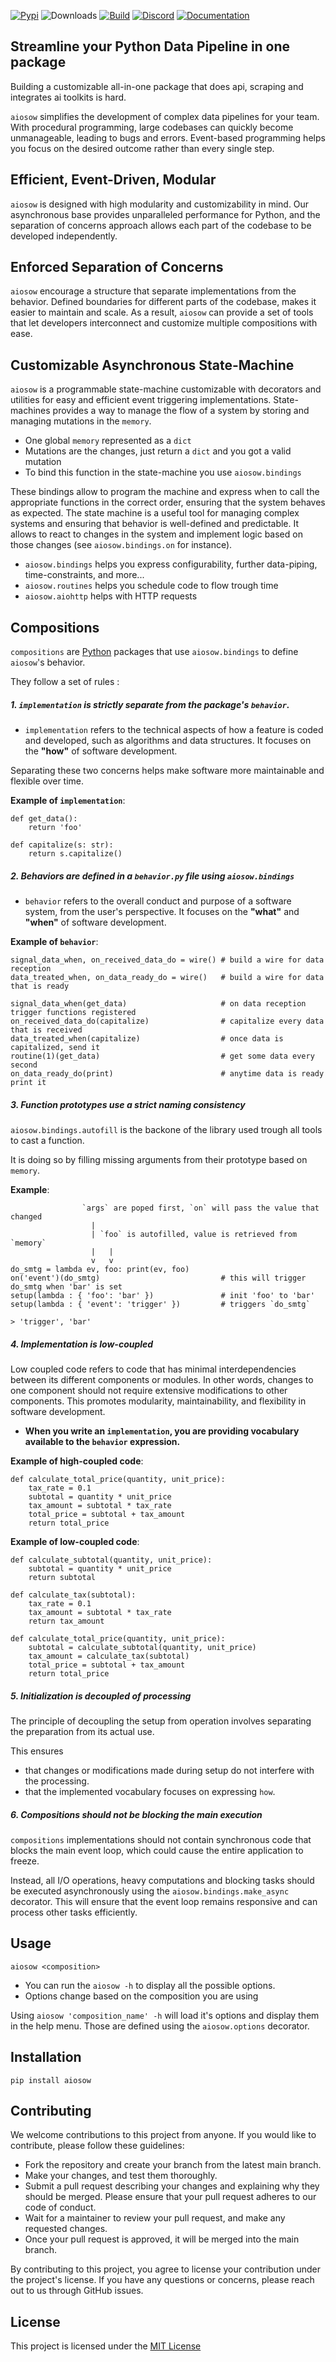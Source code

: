 [![Pypi](https://img.shields.io/pypi/v/aiosow?color=white&style=for-the-badge&logo=pypi&logoColor=white)](https://pypi.org/project/aiosow/)
![Downloads](https://img.shields.io/pypi/dd/aiosow?style=for-the-badge)
[![Build](https://img.shields.io/github/actions/workflow/status/exorde-labs/aiosow/test?label=Build&logo=github&style=for-the-badge)](https://github.com/exorde-labs/aiosow) 
[![Discord](https://img.shields.io/discord/1085963894641664203?label=Discord%20&style=for-the-badge&logo=discord&logoColor=white&color=white)](https://discord.gg/XNbmN9zumv)
[![Documentation](https://img.shields.io/badge/-documentation-white?style=for-the-badge)](https://exorde-labs.github.io/aiosow)

## Streamline your Python Data Pipeline in one package
Building a customizable all-in-one package that does api, scraping and integrates ai toolkits is hard.

`aiosow` simplifies the development of complex data pipelines for your team. 
With procedural programming, large codebases can quickly become unmanageable, 
leading to bugs and errors. Event-based programming helps you focus on the desired outcome 
rather than every single step.

## Efficient, Event-Driven, Modular
`aiosow` is designed with high modularity and customizability in mind.
Our asynchronous base provides unparalleled performance for Python, and the separation of concerns approach 
allows each part of the codebase to be developed independently.

## Enforced Separation of Concerns 

`aiosow` encourage a structure that separate implementations from the behavior.
Defined boundaries for different parts of the codebase, makes it easier to maintain and scale.
As a result, `aiosow` can provide a set of tools that let developers interconnect and 
customize multiple compositions with ease.

## Customizable Asynchronous State-Machine
`aiosow` is a programmable state-machine customizable with decorators and utilities for easy and efficient event triggering implementations.
State-machines provides a way to manage the flow of a system by storing and managing mutations in the `memory`. 

- One global `memory` represented as a `dict`
- Mutations are the changes, just return a `dict` and you got a valid mutation
- To bind this function in the state-machine you use `aiosow.bindings`

These bindings allow to program the machine and express when to call the appropriate functions in the correct order, ensuring that the system behaves as expected.
The state machine is a useful tool for managing complex systems and ensuring that behavior is well-defined and predictable.
It allows to react to changes in the system and implement logic based on those changes (see `aiosow.bindings.on` for instance).

- `aiosow.bindings` helps you express configurability, further data-piping, time-constraints, and more... 
- `aiosow.routines` helps you schedule code to flow trough time 
- `aiosow.aiohttp` helps with HTTP requests

## Compositions

`compositions` are [Python](https://www.python.org/) packages that use `aiosow.bindings` to define `aiosow`'s behavior. 

They follow a set of rules :

##### 1. **`implementation` is strictly separate from the package's `behavior`.**
- `implementation` refers to the technical aspects of how a feature is coded and developed, such as algorithms and data structures. It focuses on the **"how"** of software development. 

Separating these two concerns helps make software more maintainable and flexible over time.

**Example of `implementation`**:
```
def get_data():
    return 'foo'

def capitalize(s: str):
    return s.capitalize()
```
##### 2. **Behaviors are defined in a `behavior.py` file using `aiosow.bindings`**
- `behavior` refers to the overall conduct and purpose of a software system, from the user's perspective. It focuses on the **"what"** and **"when"** of software development.

**Example of `behavior`**:
```
signal_data_when, on_received_data_do = wire() # build a wire for data reception
data_treated_when, on_data_ready_do = wire()   # build a wire for data that is ready

signal_data_when(get_data)                     # on data reception trigger functions registered
on_received_data_do(capitalize)                # capitalize every data that is received
data_treated_when(capitalize)                  # once data is capitalized, send it
routine(1)(get_data)                           # get some data every second
on_data_ready_do(print)                        # anytime data is ready print it
```

##### 3. **Function prototypes use a strict naming consistency**
`aiosow.bindings.autofill` is the backone of the library used trough all tools to cast a function.

It is doing so by filling missing arguments from their prototype based on `memory`.

**Example**:
```
                `args` are poped first, `on` will pass the value that changed
                  |
                  | `foo` is autofilled, value is retrieved from `memory`
                  |   |
                  v   v
do_smtg = lambda ev, foo: print(ev, foo)
on('event')(do_smtg)                           # this will trigger do_smtg when 'bar' is set
setup(lambda : { 'foo': 'bar' })               # init 'foo' to 'bar'
setup(lambda : { 'event': 'trigger' })         # triggers `do_smtg`

> 'trigger', 'bar'

```
##### 4. **Implementation is low-coupled**
Low coupled code refers to code that has minimal interdependencies between its different components or modules. In other words, changes to one component should not require extensive modifications to other components. This promotes modularity, maintainability, and flexibility in software development.

- **When you write an `implementation`, you are providing vocabulary available to the `behavior` expression.**

**Example of high-coupled code**:
```
def calculate_total_price(quantity, unit_price):
    tax_rate = 0.1
    subtotal = quantity * unit_price
    tax_amount = subtotal * tax_rate
    total_price = subtotal + tax_amount
    return total_price
```

**Example of low-coupled code**:
```
def calculate_subtotal(quantity, unit_price):
    subtotal = quantity * unit_price
    return subtotal

def calculate_tax(subtotal):
    tax_rate = 0.1
    tax_amount = subtotal * tax_rate
    return tax_amount

def calculate_total_price(quantity, unit_price):
    subtotal = calculate_subtotal(quantity, unit_price)
    tax_amount = calculate_tax(subtotal)
    total_price = subtotal + tax_amount
    return total_price
```
##### 5. **Initialization is decoupled of processing**

The principle of decoupling the setup from operation involves separating the preparation from its actual use. 

This ensures

- that changes or modifications made during setup do not interfere with the processing. 
- that the implemented vocabulary focuses on expressing `how`. 

##### 6. **Compositions should not be blocking the main execution**

`compositions` implementations should not contain synchronous code that blocks the main event loop, which could cause the entire application to freeze.

Instead, all I/O operations, heavy computations and blocking tasks should be executed asynchronously using the `aiosow.bindings.make_async` decorator. This will ensure that the event loop remains responsive and can process other tasks efficiently.


## Usage

```
aiosow <composition>
```

- You can run the `aiosow -h` to display all the possible options.
- Options change based on the composition you are using

Using `aiosow 'composition_name' -h` will load it's options and display them in 
the help menu. Those are defined using the `aiosow.options` decorator.

## Installation

```
pip install aiosow
```

## Contributing

We welcome contributions to this project from anyone. If you would like to contribute, please follow these guidelines:

- Fork the repository and create your branch from the latest main branch.
- Make your changes, and test them thoroughly.
- Submit a pull request describing your changes and explaining why they should be merged. Please ensure that your pull request adheres to our code of conduct.
- Wait for a maintainer to review your pull request, and make any requested changes.
- Once your pull request is approved, it will be merged into the main branch.

By contributing to this project, you agree to license your contribution under the project's license. If you have any questions or concerns, please reach out to us through GitHub issues.

## License

This project is licensed under the [MIT License](https://opensource.org/license/mit/)
